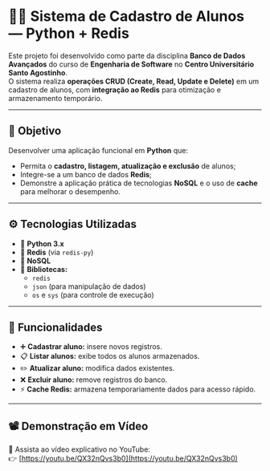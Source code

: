 # 🧑‍🎓 Sistema de Cadastro de Alunos — Python + Redis

Este projeto foi desenvolvido como parte da disciplina **Banco de Dados Avançados** do curso de **Engenharia de Software** no **Centro Universitário Santo Agostinho**.  
O sistema realiza **operações CRUD (Create, Read, Update e Delete)** em um cadastro de alunos, com **integração ao Redis** para otimização e armazenamento temporário.

---

## 🎯 Objetivo

Desenvolver uma aplicação funcional em **Python** que:
- Permita o **cadastro, listagem, atualização e exclusão** de alunos;
- Integre-se a um banco de dados **Redis**;
- Demonstre a aplicação prática de tecnologias **NoSQL** e o uso de **cache** para melhorar o desempenho.

---

## ⚙️ Tecnologias Utilizadas

- 🐍 **Python 3.x**
- 🧠 **Redis** (via `redis-py`)
- 💾 **NoSQL**
- 🧰 **Bibliotecas:**  
  - `redis`  
  - `json` (para manipulação de dados)
  - `os` e `sys` (para controle de execução)

---

## 🚀 Funcionalidades

- ➕ **Cadastrar aluno:** insere novos registros.  
- 📋 **Listar alunos:** exibe todos os alunos armazenados.  
- ✏️ **Atualizar aluno:** modifica dados existentes.  
- ❌ **Excluir aluno:** remove registros do banco.  
- ⚡ **Cache Redis:** armazena temporariamente dados para acesso rápido.

---

## 📽️ Demonstração em Vídeo

🎥 Assista ao vídeo explicativo no YouTube:  
👉 [https://youtu.be/QX32nQvs3b0](https://youtu.be/QX32nQvs3b0)
